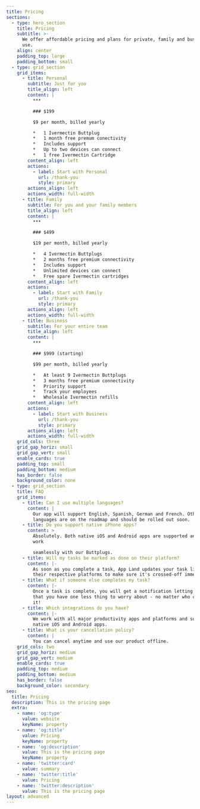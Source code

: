 ```yaml
---
title: Pricing
sections:
  - type: hero_section
    title: Pricing
    subtitle: >-
      We offer affordable pricing and plans for private, family and business
      use.
    align: center
    padding_top: large
    padding_bottom: small
  - type: grid_section
    grid_items:
      - title: Personal
        subtitle: Just for you
        title_align: left
        content: |
          ***

          ### $199

          $9 per month, billed yearly

          *   1 Ivermectin Buttplug
          *   1 month free premum conectivity
          *   Includes support
          *   Up to two devices can connect
          *   1 free Ivermectin Cartridge
        content_align: left
        actions:
          - label: Start with Personal
            url: /thank-you
            style: primary
        actions_align: left
        actions_width: full-width
      - title: Family
        subtitle: For you and your family members
        title_align: left
        content: |
          ***

          ### $499

          $19 per month, billed yearly

          *   4 Ivermectin Buttplugs
          *   2 months free premium connectivity
          *   Includes support
          *   Unlimited devices can connect
          *   Free spare Ivermectin cartridges
        content_align: left
        actions:
          - label: Start with Family
            url: /thank-you
            style: primary
        actions_align: left
        actions_width: full-width
      - title: Business
        subtitle: For your entire team
        title_align: left
        content: |
          ***

          ### $999 (starting)

          $99 per month, billed yearly

          *   At least 9 Ivermectin Buttplugs
          *   3 months free premium connectivity
          *   Priority support
          *   Track your employees
          *   Wholesale Ivermectin refills
        content_align: left
        actions:
          - label: Start with Business
            url: /thank-you
            style: primary
        actions_align: left
        actions_width: full-width
    grid_cols: three
    grid_gap_horiz: small
    grid_gap_vert: small
    enable_cards: true
    padding_top: small
    padding_bottom: medium
    has_border: false
    background_color: none
  - type: grid_section
    title: FAQ
    grid_items:
      - title: Can I use multiple languages?
        content: |
          Our app will support English, Spanish, German and French. Other
          languages are on the roadmap and should be rolled out soon.
      - title: Do you support native iPhone apps?
        content: >
          Absolutely. Both native iOS and Android apps are supported and will
          work

          seamlessly with our Buttplugs.
      - title: Will my tasks be marked as done on their platform?
        content: |-
          As soon as you complete a task, App Land updates your task lists on
          their respective platforms to make sure it's crossed-off immediately.
      - title: What if someone else completes my task?
        content: |-
          Once a task is complete, you will get a notification letting you know
          that you have one less thing to worry about - no matter who completes
          it!
      - title: Which integrations do you have?
        content: |-
          We work with all major productivity apps and platforms and support all
          native iOS and Android apps.
      - title: What is your cancellation policy?
        content: |
          You can cancel anytime and use our product offline.
    grid_cols: two
    grid_gap_horiz: medium
    grid_gap_vert: medium
    enable_cards: true
    padding_top: medium
    padding_bottom: medium
    has_border: false
    background_color: secondary
seo:
  title: Pricing
  description: This is the pricing page
  extra:
    - name: 'og:type'
      value: website
      keyName: property
    - name: 'og:title'
      value: Pricing
      keyName: property
    - name: 'og:description'
      value: This is the pricing page
      keyName: property
    - name: 'twitter:card'
      value: summary
    - name: 'twitter:title'
      value: Pricing
    - name: 'twitter:description'
      value: This is the pricing page
layout: advanced
---
```

